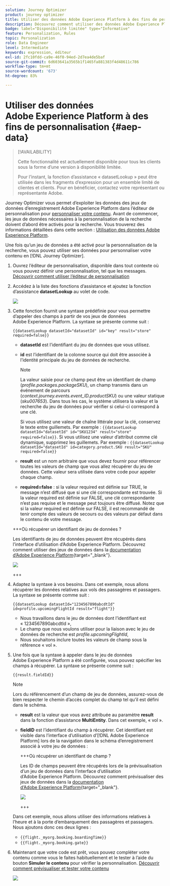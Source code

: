 ```yaml
---
solution: Journey Optimizer
product: journey optimizer
title: Utiliser des données Adobe Experience Platform à des fins de personnalisation
description: Découvrez comment utiliser des données Adobe Experience Platform pour la personnalisation.
badge: label="Disponibilité limitée" type="Informative"
feature: Personalization, Rules
topic: Personalization
role: Data Engineer
level: Intermediate
keywords: expression, éditeur
exl-id: 2fc10fdd-ca9e-46f0-94ed-2d7ea4de5baf
source-git-commit: 6d603641a3565b1f1465fa881383f4d48611c786
workflow-type: tm+mt
source-wordcount: '673'
ht-degree: 83%

---
```


# Utiliser des données Adobe Experience Platform à des fins de personnalisation {#aep-data}

>[!AVAILABILITY]
>
>Cette fonctionnalité est actuellement disponible pour tous les clients sous la forme d’une version à disponibilité limitée.
>
>Pour l’instant, la fonction d’assistance « datasetLookup » peut être utilisée dans les fragments d’expression pour un ensemble limité de clientes et clients. Pour en bénéficier, contactez votre représentant ou représentante Adobe.

Journey Optimizer vous permet d’exploiter les données des jeux de données d’enregistrement Adobe Experience Platform dans l’éditeur de personnalisation pour [personnaliser votre contenu](../personalization/personalize.md). Avant de commencer, les jeux de données nécessaires à la personnalisation de la recherche doivent d’abord être activés pour la recherche. Vous trouverez des informations détaillées dans cette section : [Utilisation des données Adobe Experience Platform](../data/lookup-aep-data.md).

Une fois qu’un jeu de données a été activé pour la personnalisation de la recherche, vous pouvez utiliser ses données pour personnaliser votre contenu en [!DNL Journey Optimizer].

1. Ouvrez l’éditeur de personnalisation, disponible dans tout contexte où vous pouvez définir une personnalisation, tel que les messages. [Découvrir comment utiliser l’éditeur de personnalisation](../personalization/personalization-build-expressions.md)

1. Accédez à la liste des fonctions d’assistance et ajoutez la fonction d’assistance **datasetLookup** au volet de code.

   ![](assets/aep-data-helper.png)

1. Cette fonction fournit une syntaxe prédéfinie pour vous permettre d’appeler des champs à partir de vos jeux de données Adobe Experience Platform. La syntaxe se présente comme suit :

   ```
   {{datasetLookup datasetId="datasetId" id="key" result="store" required=false}}
   ```

   * **datasetId** est l’identifiant du jeu de données que vous utilisez.
   * **id** est l’identifiant de la colonne source qui doit être associée à l’identité principale du jeu de données de recherche.

     >[!NOTE]
     >
     >La valeur saisie pour ce champ peut être un identifiant de champ (*profile.packages.packageSKU*), un champ transmis dans un événement de parcours (*context.journey.events.event_ID.productSKU*) ou une valeur statique (*sku007653*). Dans tous les cas, le système utilisera la valeur et la recherche du jeu de données pour vérifier si celui-ci correspond à une clé.
     >
     >Si vous utilisez une valeur de chaîne littérale pour la clé, conservez le texte entre guillemets. Par exemple : `{{datasetLookup datasetId="datasetId" id="SKU1234" result="store" required=false}}`. Si vous utilisez une valeur d’attribut comme clé dynamique, supprimez les guillemets. Par exemple : `{{datasetLookup datasetId="datasetId" id=category.product.SKU result="SKU" required=false}}`

   * **result** est un nom arbitraire que vous devez fournir pour référencer toutes les valeurs de champ que vous allez récupérer du jeu de données. Cette valeur sera utilisée dans votre code pour appeler chaque champ.

   * **required=false** : si la valeur required est définie sur TRUE, le message n’est diffusé que si une clé correspondante est trouvée. Si la valeur required est définie sur FALSE, une clé correspondante n’est pas requise et le message peut toujours être diffusé. Notez que si la valeur required est définie sur FALSE, il est recommandé de tenir compte des valeurs de secours ou des valeurs par défaut dans le contenu de votre message.

   +++Où récupérer un identifiant de jeu de données ?

   Les identifiants de jeu de données peuvent être récupérés dans l’interface d’utilisation d’Adobe Experience Platform. Découvrez comment utiliser des jeux de données dans la [documentation d’Adobe Experience Platform](https://experienceleague.adobe.com/fr/docs/experience-platform/catalog/datasets/user-guide#view-datasets){target="_blank"}.

   ![](assets/aep-data-dataset.png)

   +++

1. Adaptez la syntaxe à vos besoins. Dans cet exemple, nous allons récupérer les données relatives aux vols des passagères et passagers. La syntaxe se présente comme suit :

   ```
   {{datasetLookup datasetId="1234567890abcdtId" id=profile.upcomingFlightId result="flight"}}
   ```

   * Nous travaillons dans le jeu de données dont l’identifiant est « 1234567890abcdtId »,
   * Le champ que nous voulons utiliser pour la liaison avec le jeu de données de recherche est *profile.upcomingFlightId*,
   * Nous souhaitons inclure toutes les valeurs de champ sous la référence « vol ».

1. Une fois que la syntaxe à appeler dans le jeu de données Adobe Experience Platform a été configurée, vous pouvez spécifier les champs à récupérer. La syntaxe se présente comme suit :

   ```
   {{result.fieldId}}
   ```

   >[!NOTE]
   >
   >Lors du référencement d’un champ de jeu de données, assurez-vous de bien respecter le chemin d’accès complet du champ tel qu’il est défini dans le schéma.

   * **result** est la valeur que vous avez attribuée au paramètre **result** dans la fonction d’assistance **MultiEntity**. Dans cet exemple, « vol ».
   * **fieldID** est l’identifiant du champ à récupérer. Cet identifiant est visible dans l’interface d’utilisation d’[!DNL Adobe Experience Platform] lors de la navigation dans le schéma d’enregistrement associé à votre jeu de données :

     +++Où récupérer un identifiant de champ ?

     Les ID de champs peuvent être récupérés lors de la prévisualisation d’un jeu de données dans l’interface d’utilisation d’Adobe Experience Platform. Découvrez comment prévisualiser des jeux de données dans la [documentation d’Adobe Experience Platform](https://experienceleague.adobe.com/fr/docs/experience-platform/catalog/datasets/user-guide#preview){target="_blank"}.

     ![](assets/aep-data-field.png)

     +++

   Dans cet exemple, nous allons utiliser des informations relatives à l’heure et à la porte d’embarquement des passagères et passagers. Nous ajoutons donc ces deux lignes :

   * `{{flight._myorg.booking.boardingTime}}`
   * `{{flight._myorg.booking.gate}}`

1. Maintenant que votre code est prêt, vous pouvez compléter votre contenu comme vous le faites habituellement et le tester à l’aide du bouton **Simuler le contenu** pour vérifier la personnalisation. [Découvrir comment prévisualiser et tester votre contenu](../content-management/preview-test.md)


   ![](assets/aep-data-sample.png)
